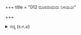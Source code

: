 +++
title = "012 ದೂರವಾದುದು ನಿಳಯವೀ"

+++

<details><summary>ಗದ್ಯ (ಕ.ಗ.ಪ) </summary>

12. 'ಮನೆ ದೂರದಲ್ಲಿದೆ. ಕಾಡಿನಲ್ಲಿ ಹತ್ತಿರದಲ್ಲೆಲ್ಲೂ ನೀರು ಕಾಣುತ್ತಿಲ್ಲ.  ನಡೆಯೋಣವೆಂದರೆ ಕಾಲುಗಳು ಸೋತಿವೆ. ಇನ್ನೇನು ಮಾಡುವುದು ?' ಎಂದು ಧರ್ಮಜನು ಯೋಚಿಸಿ, 'ನಕುಲ, ತಾವರೆಯೆಲೆಯನ್ನು ಪೊಟ್ಟಣಗಟ್ಟಿ ಅದರಲ್ಲಿ ನೀರನ್ನು ತಾ' ಎಂದು ಸೂಚಿಸಿದನು.
</details>
